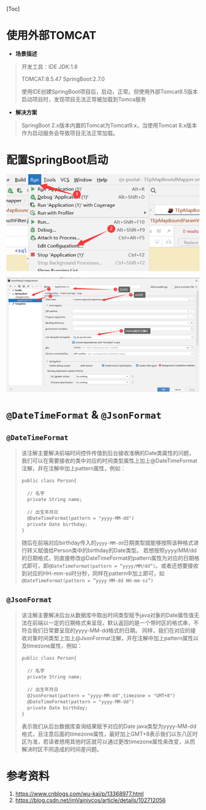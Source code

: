 [Toc]

# 使用外部TOMCAT

- **场景描述**

> 开发工具：IDE
> JDK:1.8
>
> TOMCAT:8.5.47
> SpringBoot:2.7.0
>
> 使用IDE创建SpringBoot项目后，启动，正常。但使用外部Tomcat8.5版本启动项目时，发现项目无法正常被加载到Tomca服务

- **解决方案**

> SpringBoot 2.x版本内置的Tomcat为Tomcat9.x，当使用Tomcat 8.x版本作为启动服务会导致项目无法正常加载。



# 配置SpringBoot启动

![image-20220906174025498](images/image-20220906174025498.png)

![image-20220906174120390](images/image-20220906174120390.png)

# `@DateTimeFormat` & `@JsonFormat`

## `@DateTimeFormat`

> 该注解主要解决前端时间控件传值到后台接收准确的Date类属性的问题，我们可以在需要接收的类中对应的时间类型属性上加上@DateTimeFormat注解，并在注解中加上pattern属性，例如：
>
> ```
> public class Person{
> 
> 	// 名字
> 	private String name;
> 	
> 	// 出生年月日
> 	@DateTimeFormat(pattern = "yyyy-MM-dd")
> 	private Date birthday;
> }
> ```
>
> 随后在前端对应birthday传入的`yyyy-MM-dd`日期类型就能够按照该种格式进行转义赋值给Person类中的birthday的Date类型。
> 若想按照yyyy/MM/dd的日期格式，则直接修改@DateTimeFormat的pattern属性为对应的日期格式即可，即`@DateTimeFormat(pattern = “yyyy/MM/dd”)`。或者还想要接收到对应的HH-mm-ss时分秒，同样在pattern中加上即可，如`@DateTimeFormat(pattern = “yyyy-MM-dd HH-mm-ss”)`

## `@JsonFormat`

> 该注解主要解决后台从数据库中取出时间类型赋予java对象的Date属性值无法在前端以一定的日期格式来呈现，默认返回的是一个带时区的格式串，不符合我们日常要呈现的yyyy-MM-dd格式的日期。
> 同样，我们在对应的接收对象时间类型上加上@JsonFormat注解，并在注解中加上pattern属性以及timezone属性，例如：
>
> ```
> public class Person{
> 
> 	// 名字
> 	private String name;
> 	
> 	// 出生年月日
> 	@JsonFormat(pattern = "yyyy-MM-dd",timezone = "GMT+8")
> 	@DateTimeFormat(pattern = "yyyy-MM-dd")
> 	private Date birthday;
> }
> ```
>
> 表示我们从后台数据库查询结果赋予对应的Date java类型为yyyy-MM-dd格式，且注意后面的timezone属性，最好加上GMT+8表示我们以东八区时区为准，若读者想用其他时区就可以通过更改timezone属性来改变，从而解决时区不同造成的时间差问题。

# 参考资料

1. https://www.cnblogs.com/wu-kai/p/13368977.html
2. https://blog.csdn.net/imVainiycos/article/details/102712056